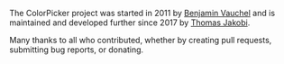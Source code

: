 The ColorPicker project was started in 2011 by [Benjamin
Vauchel](https://github.com/benjamin-vauchel) and is maintained and developed
further since 2017 by [Thomas Jakobi](https://github.com/jako).

Many thanks to all who contributed, whether by creating pull requests, submitting bug reports, or donating.